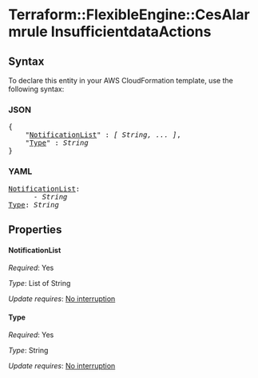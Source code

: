 # Terraform::FlexibleEngine::CesAlarmrule InsufficientdataActions

## Syntax

To declare this entity in your AWS CloudFormation template, use the following syntax:

### JSON

<pre>
{
    "<a href="#notificationlist" title="NotificationList">NotificationList</a>" : <i>[ String, ... ]</i>,
    "<a href="#type" title="Type">Type</a>" : <i>String</i>
}
</pre>

### YAML

<pre>
<a href="#notificationlist" title="NotificationList">NotificationList</a>: <i>
      - String</i>
<a href="#type" title="Type">Type</a>: <i>String</i>
</pre>

## Properties

#### NotificationList

_Required_: Yes

_Type_: List of String

_Update requires_: [No interruption](https://docs.aws.amazon.com/AWSCloudFormation/latest/UserGuide/using-cfn-updating-stacks-update-behaviors.html#update-no-interrupt)

#### Type

_Required_: Yes

_Type_: String

_Update requires_: [No interruption](https://docs.aws.amazon.com/AWSCloudFormation/latest/UserGuide/using-cfn-updating-stacks-update-behaviors.html#update-no-interrupt)

